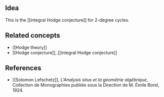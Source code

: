 ## Idea

This is the [[integral Hodge conjecture]] for 2-degree cycles.

## Related concepts

* [[Hodge theory]]
* [[Hodge conjecture]], [[integral Hodge conjecture]]

## References

* [[Solomon Lefschetz]], _L'Analysis situs et la géométrie algébrique_, Collection de Monographies publiée sous la Direction de M. Émile Borel, 1924.
